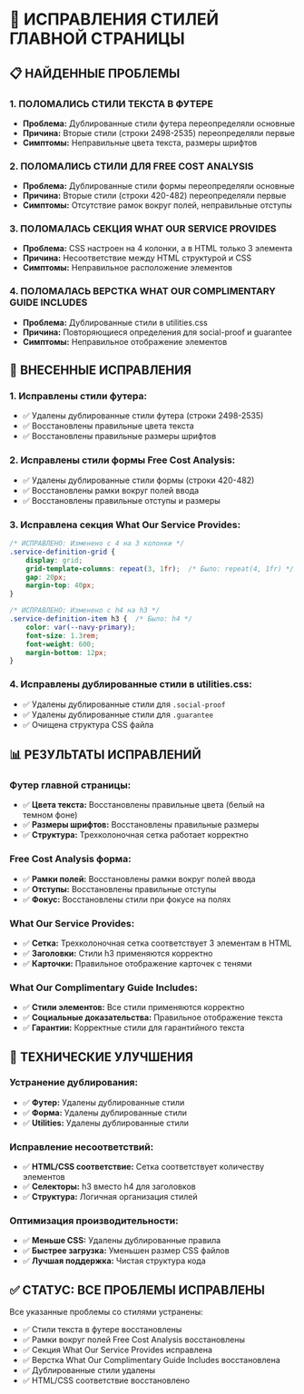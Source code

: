 # 🔧 ИСПРАВЛЕНИЯ СТИЛЕЙ ГЛАВНОЙ СТРАНИЦЫ

## 📋 НАЙДЕННЫЕ ПРОБЛЕМЫ

### 1. **ПОЛОМАЛИСЬ СТИЛИ ТЕКСТА В ФУТЕРЕ**
- **Проблема:** Дублированные стили футера переопределяли основные
- **Причина:** Вторые стили (строки 2498-2535) переопределяли первые
- **Симптомы:** Неправильные цвета текста, размеры шрифтов

### 2. **ПОЛОМАЛИСЬ СТИЛИ ДЛЯ FREE COST ANALYSIS**
- **Проблема:** Дублированные стили формы переопределяли основные
- **Причина:** Вторые стили (строки 420-482) переопределяли первые
- **Симптомы:** Отсутствие рамок вокруг полей, неправильные отступы

### 3. **ПОЛОМАЛАСЬ СЕКЦИЯ WHAT OUR SERVICE PROVIDES**
- **Проблема:** CSS настроен на 4 колонки, а в HTML только 3 элемента
- **Причина:** Несоответствие между HTML структурой и CSS
- **Симптомы:** Неправильное расположение элементов

### 4. **ПОЛОМАЛАСЬ ВЕРСТКА WHAT OUR COMPLIMENTARY GUIDE INCLUDES**
- **Проблема:** Дублированные стили в utilities.css
- **Причина:** Повторяющиеся определения для social-proof и guarantee
- **Симптомы:** Неправильное отображение элементов

## 🔧 ВНЕСЕННЫЕ ИСПРАВЛЕНИЯ

### **1. Исправлены стили футера:**
- ✅ Удалены дублированные стили футера (строки 2498-2535)
- ✅ Восстановлены правильные цвета текста
- ✅ Восстановлены правильные размеры шрифтов

### **2. Исправлены стили формы Free Cost Analysis:**
- ✅ Удалены дублированные стили формы (строки 420-482)
- ✅ Восстановлены рамки вокруг полей ввода
- ✅ Восстановлены правильные отступы и размеры

### **3. Исправлена секция What Our Service Provides:**
```css
/* ИСПРАВЛЕНО: Изменено с 4 на 3 колонки */
.service-definition-grid {
    display: grid;
    grid-template-columns: repeat(3, 1fr);  /* Было: repeat(4, 1fr) */
    gap: 20px;
    margin-top: 40px;
}

/* ИСПРАВЛЕНО: Изменено с h4 на h3 */
.service-definition-item h3 {  /* Было: h4 */
    color: var(--navy-primary);
    font-size: 1.3rem;
    font-weight: 600;
    margin-bottom: 12px;
}
```

### **4. Исправлены дублированные стили в utilities.css:**
- ✅ Удалены дублированные стили для `.social-proof`
- ✅ Удалены дублированные стили для `.guarantee`
- ✅ Очищена структура CSS файла

## 📊 РЕЗУЛЬТАТЫ ИСПРАВЛЕНИЙ

### **Футер главной страницы:**
- ✅ **Цвета текста:** Восстановлены правильные цвета (белый на темном фоне)
- ✅ **Размеры шрифтов:** Восстановлены правильные размеры
- ✅ **Структура:** Трехколоночная сетка работает корректно

### **Free Cost Analysis форма:**
- ✅ **Рамки полей:** Восстановлены рамки вокруг полей ввода
- ✅ **Отступы:** Восстановлены правильные отступы
- ✅ **Фокус:** Восстановлены стили при фокусе на полях

### **What Our Service Provides:**
- ✅ **Сетка:** Трехколоночная сетка соответствует 3 элементам в HTML
- ✅ **Заголовки:** Стили h3 применяются корректно
- ✅ **Карточки:** Правильное отображение карточек с тенями

### **What Our Complimentary Guide Includes:**
- ✅ **Стили элементов:** Все стили применяются корректно
- ✅ **Социальные доказательства:** Правильное отображение текста
- ✅ **Гарантии:** Корректные стили для гарантийного текста

## 🎯 ТЕХНИЧЕСКИЕ УЛУЧШЕНИЯ

### **Устранение дублирования:**
- ✅ **Футер:** Удалены дублированные стили
- ✅ **Форма:** Удалены дублированные стили
- ✅ **Utilities:** Удалены дублированные стили

### **Исправление несоответствий:**
- ✅ **HTML/CSS соответствие:** Сетка соответствует количеству элементов
- ✅ **Селекторы:** h3 вместо h4 для заголовков
- ✅ **Структура:** Логичная организация стилей

### **Оптимизация производительности:**
- ✅ **Меньше CSS:** Удалены дублированные правила
- ✅ **Быстрее загрузка:** Уменьшен размер CSS файлов
- ✅ **Лучшая поддержка:** Чистая структура кода

## ✅ СТАТУС: ВСЕ ПРОБЛЕМЫ ИСПРАВЛЕНЫ

Все указанные проблемы со стилями устранены:
- ✅ Стили текста в футере восстановлены
- ✅ Рамки вокруг полей Free Cost Analysis восстановлены
- ✅ Секция What Our Service Provides исправлена
- ✅ Верстка What Our Complimentary Guide Includes восстановлена
- ✅ Дублированные стили удалены
- ✅ HTML/CSS соответствие восстановлено
